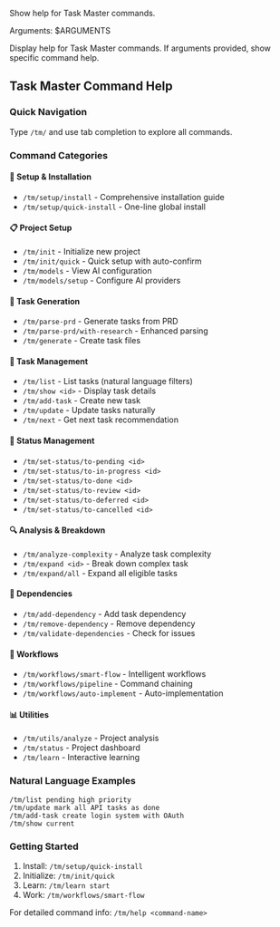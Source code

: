 Show help for Task Master commands.

Arguments: $ARGUMENTS

Display help for Task Master commands. If arguments provided, show specific command help.

## Task Master Command Help

### Quick Navigation

Type `/tm/` and use tab completion to explore all commands.

### Command Categories

#### 🚀 Setup & Installation
- `/tm/setup/install` - Comprehensive installation guide
- `/tm/setup/quick-install` - One-line global install

#### 📋 Project Setup
- `/tm/init` - Initialize new project
- `/tm/init/quick` - Quick setup with auto-confirm
- `/tm/models` - View AI configuration
- `/tm/models/setup` - Configure AI providers

#### 🎯 Task Generation
- `/tm/parse-prd` - Generate tasks from PRD
- `/tm/parse-prd/with-research` - Enhanced parsing
- `/tm/generate` - Create task files

#### 📝 Task Management
- `/tm/list` - List tasks (natural language filters)
- `/tm/show <id>` - Display task details
- `/tm/add-task` - Create new task
- `/tm/update` - Update tasks naturally
- `/tm/next` - Get next task recommendation

#### 🔄 Status Management
- `/tm/set-status/to-pending <id>`
- `/tm/set-status/to-in-progress <id>`
- `/tm/set-status/to-done <id>`
- `/tm/set-status/to-review <id>`
- `/tm/set-status/to-deferred <id>`
- `/tm/set-status/to-cancelled <id>`

#### 🔍 Analysis & Breakdown
- `/tm/analyze-complexity` - Analyze task complexity
- `/tm/expand <id>` - Break down complex task
- `/tm/expand/all` - Expand all eligible tasks

#### 🔗 Dependencies
- `/tm/add-dependency` - Add task dependency
- `/tm/remove-dependency` - Remove dependency
- `/tm/validate-dependencies` - Check for issues

#### 🤖 Workflows
- `/tm/workflows/smart-flow` - Intelligent workflows
- `/tm/workflows/pipeline` - Command chaining
- `/tm/workflows/auto-implement` - Auto-implementation

#### 📊 Utilities
- `/tm/utils/analyze` - Project analysis
- `/tm/status` - Project dashboard
- `/tm/learn` - Interactive learning

### Natural Language Examples

```
/tm/list pending high priority
/tm/update mark all API tasks as done
/tm/add-task create login system with OAuth
/tm/show current
```

### Getting Started

1. Install: `/tm/setup/quick-install`
2. Initialize: `/tm/init/quick`
3. Learn: `/tm/learn start`
4. Work: `/tm/workflows/smart-flow`

For detailed command info: `/tm/help <command-name>`